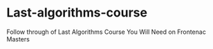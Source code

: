 # Last-algorithms-course
Follow through of Last Algorithms Course You Will Need on Frontenac Masters
